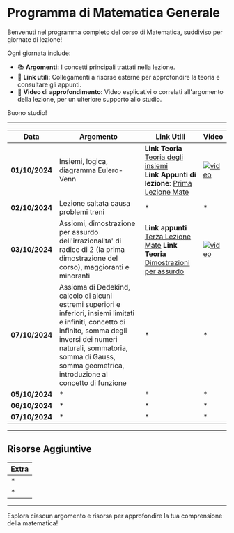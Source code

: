 # Programma di Matematica Generale

Benvenuti nel programma completo del corso di Matematica, suddiviso per giornate di lezione!

Ogni giornata include:

- 📚 **Argomenti:** I concetti principali trattati nella lezione.
- 🔗 **Link utili:** Collegamenti a risorse esterne per approfondire la teoria e consultare gli appunti.
- 🎥 **Video di approfondimento:** Video esplicativi o correlati all'argomento della lezione, per un ulteriore supporto allo studio.

Buono studio!

---

| **Data**       | **Argomento**                                                          | **Link Utili**                                                                                          | **Video**                                  |
|----------------|------------------------------------------------------------------------|---------------------------------------------------------------------------------------------------------|--------------------------------------------|
| **01/10/2024** | Insiemi, logica, diagramma Eulero-Venn                                 |**Link Teoria** [Teoria degli insiemi](https://sapere.virgilio.it/scuola/medie/matematica-algebra/la-teoria-degli-insiemi/introduzione-concetto) <br> **Link Appunti di lezione**: [Prima Lezione Mate](https://github.com/dabi-rac/University/tree/main/1%C2%B0%20Semestre/Mathematics/Prima%20Lezione_First%20Lesson%201.10.2024) | [![video](https://img.youtube.com/vi/TpVk7PNFJOU/0.jpg)](https://youtu.be/TpVk7PNFJOU?si=8GX11mcGce5nBmpp) |
| **02/10/2024** | Lezione saltata causa problemi treni                                   | *                                                                                                       | *                                          |
| **03/10/2024** | Assiomi, dimostrazione per assurdo dell'irrazionalita' di radice di 2 (la prima dimostrazione del corso), maggioranti e minoranti | **Link appunti** [Terza Lezione Mate](https://github.com/dabi-rac/University/blob/main/1%C2%B0%20Semestre/Mathematics/Seconda%20Lezione%203.10.2024/Seconda%20Lezione%20Mate%203.10.2024.pdf) **Link Teoria** [Dimostrazioni per assurdo](https://www.mathone.it/dimostrazione-per-assurdo/)| [![video](https://img.youtube.com/vi/9Cgh-UzjvDQ/0.jpg)](https://youtu.be/9Cgh-UzjvDQ?si=IKoGGu7IFsALJWJn) |
| **07/10/2024** | Assioma di Dedekind, calcolo di alcuni estremi superiori e inferiori, insiemi limitati e infiniti, concetto di infinito, somma degli inversi dei numeri naturali, sommatoria, somma di Gauss, somma geometrica, introduzione al concetto di funzione| *                                                                                                       | *                                          |
| **05/10/2024** | *                                                                      | *                                                                                                       | *                                          |
| **06/10/2024** | *                                                                      | *                                                                                                       | *                                          |
| **07/10/2024** | *                                                                      | *                                                                                                       | *                                          |

---

## Risorse Aggiuntive

| **Extra**                       |
|---------------------------------|
| *                               |
| *                               |

---

Esplora ciascun argomento e risorsa per approfondire la tua comprensione della matematica!
